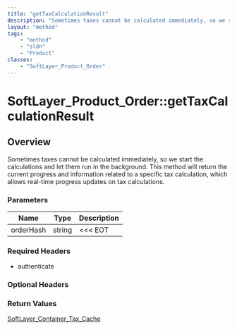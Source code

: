 ```yaml
---
title: "getTaxCalculationResult"
description: "Sometimes taxes cannot be calculated immediately, so we start the calculations and let them run in the background. This... "
layout: "method"
tags:
    - "method"
    - "sldn"
    - "Product"
classes:
    - "SoftLayer_Product_Order"
---
```

# SoftLayer_Product_Order::getTaxCalculationResult
## Overview 
Sometimes taxes cannot be calculated immediately, so we start the calculations and let them run in the background. This method will return the current progress and information related to a specific tax calculation, which allows real-time progress updates on tax calculations. 

### Parameters 
|Name | Type | Description |
| --- | --- | --- |
|orderHash| string| <<< EOT|


### Required Headers
* authenticate

### Optional Headers

### Return Values
<a href='/reference/datatypes/SoftLayer_Container_Tax_Cache'>SoftLayer_Container_Tax_Cache </a>

